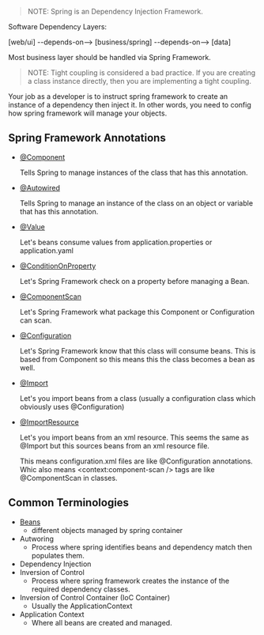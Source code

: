 > NOTE: Spring is an Dependency Injection Framework.

Software Dependency Layers:

[web/ui] --depends-on--> [business/spring] --depends-on--> [data]

Most business layer should be handled via Spring Framework.

> NOTE:
> Tight coupling is considered a bad practice.
> If you are creating a class instance directly, then you are implementing a tight coupling.

Your job as a developer is to instruct spring framework to create an instance of a dependency
then inject it. In other words, you need to config how spring framework will manage your
objects.

## Spring Framework Annotations

- [@Component](https://docs.spring.io/spring-framework/docs/current/javadoc-api/org/springframework/stereotype/Component.html)

  Tells Spring to manage instances of the class that has this annotation.

- [@Autowired](https://docs.spring.io/spring-framework/reference/core/beans/annotation-config/autowired.html)

  Tells Spring to manage an instance of the class on an object or variable that has this annotation.

- [@Value](https://docs.spring.io/spring-framework/reference/core/beans/annotation-config/value-annotations.html)

	Let's beans consume values from application.properties or application.yaml

- [@ConditionOnProperty](https://docs.spring.io/spring-boot/api/java/org/springframework/boot/autoconfigure/condition/ConditionalOnProperty.html)

	Let's Spring Framework check on a property before managing a Bean.

- [@ComponentScan](https://docs.spring.io/spring-framework/docs/current/javadoc-api/org/springframework/context/annotation/ComponentScan.html)
	
	Let's Spring Framework what package this Component or Configuration can scan.

- [@Configuration](https://docs.spring.io/spring-framework/docs/current/javadoc-api/org/springframework/context/annotation/Configuration.html)

	Let's Spring Framework know that this class will consume beans.
	This is based from Component so this means this the class becomes a bean as well.

- [@Import](https://docs.spring.io/spring-framework/docs/current/javadoc-api/org/springframework/context/annotation/Import.html)

	Let's you import beans from a class (usually a configuration class which obviously uses @Configuration)

- [@ImportResource](https://docs.spring.io/spring-framework/docs/current/javadoc-api/org/springframework/context/annotation/ImportResource.html)

	Let's you import beans from an xml resource.
	This seems the same as @Import but this sources beans from an xml resource file.

	This means configuration.xml files are like @Configuration annotations. 
	Whic also means <context:component-scan /> tags are like @ComponentScan in classes.

## Common Terminologies

- [Beans](https://docs.spring.io/spring-framework/reference/core/beans/definition.html)
  - different objects managed by spring container
- Autworing
  - Process where spring identifies beans and dependency match then populates them.
- Dependency Injection
- Inversion of Control
  - Process where spring framework creates the instance of the required dependency classes.
- Inversion of Control Container (IoC Container)
  - Usually the ApplicationContext
- Application Context
  - Where all beans are created and managed.
